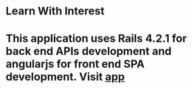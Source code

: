 # Learn With Interest
# This application uses Rails 4.2.1 for back end APIs development and angularjs for front end SPA development. Visit <a href="http://git-pit-angjsherokuapp.com"> app </a>
